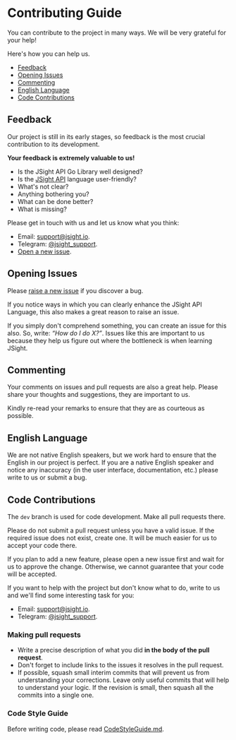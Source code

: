 # Contributing Guide

You can contribute to the project in many ways. We will be very grateful for your help!

Here's how you can help us.

* [Feedback](#feedback)
* [Opening Issues](#opening-issues)
* [Commenting](#commenting)
* [English Language](#english-language)
* [Code Contributions](#code-contributions)

## Feedback

Our project is still in its early stages, so feedback is the most crucial contribution to its
development.

**Your feedback is extremely valuable to us!**

- Is the JSight API Go Library well designed?
- Is the [JSight API](https://jsight.io/docs/jsight-api-0-3) language user-friendly?
- What's not clear?
- Anything bothering you?
- What can be done better?
- What is missing?

Please get in touch with us and let us know what you think:

- Email: [support@jsight.io](mailto:support@jsight.io).
- Telegram: [@jsight_support](https://t.me/jsight_support).
- [Open a new issue](https://github.com/jsightapi/jsight-api-go-library/issues/new).

## Opening Issues

Please [raise a new issue](https://github.com/jsightapi/jsight-api-go-library/issues/new) if you
discover a bug.

If you notice ways in which you can clearly enhance the JSight API Language, this also makes a
great reason to raise an issue.

If you simply don't comprehend something, you can create an issue for this also. So, write: *“How do
I do X?”*. Issues like this are important to us because they help us figure out where the bottleneck
is when learning JSight.

## Commenting

Your comments on issues and pull requests are also a great help. Please share your thoughts and
suggestions, they are important to us.
 
Kindly re-read your remarks to ensure that they are as courteous as possible.

## English Language

We are not native English speakers, but we work hard to ensure that the English in our project is
perfect. If you are a native English speaker and notice any inaccuracy (in the user interface,
documentation, etc.) please write to us or submit a bug.

## Code Contributions

The `dev` branch is used for code development. Make all pull requests there.

Please do not submit a pull request unless you have a valid issue. If the required issue does not
exist, create one. It will be much easier for us to accept your code there.

If you plan to add a new feature, please open a new issue first and wait for us to approve the
change. Otherwise, we cannot guarantee that your code will be accepted.

If you want to help with the project but don't know what to do, write to us and we'll find some
interesting task for you:

- Email: [support@jsight.io](mailto:support@jsight.io).
- Telegram: [@jsight_support](https://t.me/jsight_support).

### Making pull requests

- Write a precise description of what you did **in the body of the pull request**.
- Don't forget to include links to the issues it resolves in the pull request.
- If possible, squash small interim commits that will prevent us from understanding your
  corrections. Leave only useful commits that will help to understand your logic. If the revision is
  small, then squash all the commits into a single one.

### Code Style Guide

Before writing code, please read [CodeStyleGuide.md](./docs/CodeStyleGuide.md).